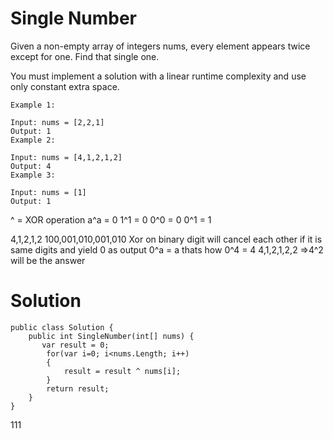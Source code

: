 **Single Number**
====================

Given a non-empty array of integers nums, every element appears twice except for one. Find that single one.

You must implement a solution with a linear runtime complexity and use only constant extra space.

 
```
Example 1:

Input: nums = [2,2,1]
Output: 1
Example 2:

Input: nums = [4,1,2,1,2]
Output: 4
Example 3:

Input: nums = [1]
Output: 1

```

^ = XOR operation
a^a = 0
1^1 = 0 
0^0 = 0
0^1 = 1

4,1,2,1,2
100,001,010,001,010  Xor on binary digit will cancel each other if it is same digits and yield 0 as output 0^a = a thats how 0^4  = 4
4,1,2,1,2,2 =>4^2 will be the answer

Solution
==========

```
public class Solution {
    public int SingleNumber(int[] nums) {
       var result = 0;
        for(var i=0; i<nums.Length; i++)
        {           
            result = result ^ nums[i];
        }
        return result;
    }
}
```

111

